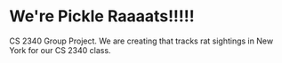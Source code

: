 # We're Pickle Raaaats!!!!!
CS 2340 Group Project.
We are creating that tracks rat sightings in New York for our CS 2340 class.
